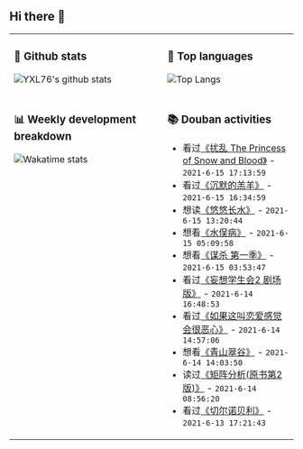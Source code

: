 ## Hi there 👋

<table>
<tr>
<td valign="top" width="54%">

### 🔭 Github stats

![YXL76's github stats](https://github-readme-stats.yxl76.vercel.app/api?username=YXL76&count_private=true&show_icons=true&include_all_commits=true&theme=prussian&line_height=28&disable_animations=true)

</td>

<td valign="top" width="46%">

### 🌱 Top languages

![Top Langs](https://github-readme-stats.yxl76.vercel.app/api/top-langs/?username=YXL76&layout=compact&theme=prussian&langs_count=8&hide=HTML,CSS,SCSS)

</td>
</tr>
<tr>
<td valign="top" width="54%">

### 📊 Weekly development breakdown

![Wakatime stats](https://github-readme-stats.yxl76.vercel.app/api/wakatime?username=YXL76&layout=compact&theme=prussian)


</td>
<td valign="top" width="46%">

### 📚 Douban activities

- 看过[《扰乱 The Princess of Snow and Blood》](http://movie.douban.com/subject/35370656/) - `2021-6-15 17:13:59`
- 看过[《沉默的羔羊》](http://movie.douban.com/subject/1293544/) - `2021-6-15 16:34:59`
- 想读[《悠悠长水》](https://book.douban.com/subject/26164117/) - `2021-6-15 13:20:44`
- 想看[《水俣病》](http://movie.douban.com/subject/30359665/) - `2021-6-15 05:09:58`
- 想看[《谋杀 第一季》](http://movie.douban.com/subject/4826178/) - `2021-6-15 03:53:47`
- 看过[《妄想学生会2 剧场版》](http://movie.douban.com/subject/34926624/) - `2021-6-14 16:48:53`
- 看过[《如果这叫恋爱感觉会很恶心》](http://movie.douban.com/subject/34961657/) - `2021-6-14 14:57:06`
- 想看[《青山翠谷》](http://movie.douban.com/subject/1293322/) - `2021-6-14 14:03:50`
- 读过[《矩阵分析(原书第2版)》](https://book.douban.com/subject/26594325/) - `2021-6-14 08:56:20`
- 看过[《切尔诺贝利》](http://movie.douban.com/subject/27098632/) - `2021-6-13 17:21:43`

</td>
</tr>
</table>

<!--
**YXL76/YXL76** is a ✨ _special_ ✨ repository because its `README.md` (this file) appears on your GitHub profile.

Here are some ideas to get you started:

- 🔭 I’m currently working on ...
- 🌱 I’m currently learning ...
- 👯 I’m looking to collaborate on ...
- 🤔 I’m looking for help with ...
- 💬 Ask me about ...
- 📫 How to reach me: ...
- 😄 Pronouns: ...
- ⚡ Fun fact: ...
-->
